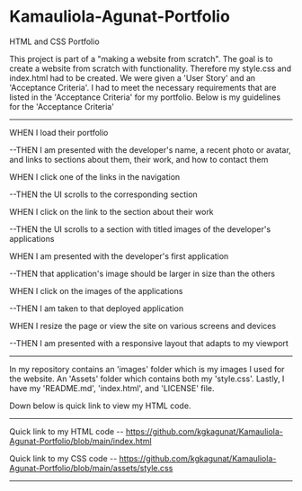 # Kamauliola-Agunat-Portfolio
HTML and CSS Portfolio

This project is part of a "making a website from scratch". The goal is to create a website from scratch with functionality. Therefore my style.css and index.html had to be created. We were given a 'User Story' and an 'Acceptance Criteria'. I had to meet the necessary requirements that are listed in the 'Acceptance Criteria' for my portfolio. Below is my guidelines for the 'Acceptance Criteria'

---------------------------------------------------------------------------------------------------------------------------------------------------------

WHEN I load their portfolio

--THEN I am presented with the developer's name, a recent photo or avatar, and links to sections about them, their work, and how to contact them

WHEN I click one of the links in the navigation

--THEN the UI scrolls to the corresponding section

WHEN I click on the link to the section about their work

--THEN the UI scrolls to a section with titled images of the developer's applications

WHEN I am presented with the developer's first application

--THEN that application's image should be larger in size than the others

WHEN I click on the images of the applications

--THEN I am taken to that deployed application

WHEN I resize the page or view the site on various screens and devices

--THEN I am presented with a responsive layout that adapts to my viewport

---------------------------------------------------------------------------------------------------------------------------------------------------------

In my repository contains an 'images' folder which is my images I used for the website. An 'Assets' folder which contains both my 'style.css'. Lastly, I have my 'README.md', 'index.html', and 'LICENSE' file.

Down below is quick link to view my HTML code.

---------------------------------------------------------------------------------------------------------------------------------------------------------

Quick link to my HTML code -- https://github.com/kgkagunat/Kamauliola-Agunat-Portfolio/blob/main/index.html

Quick link to my CSS code -- https://github.com/kgkagunat/Kamauliola-Agunat-Portfolio/blob/main/assets/style.css

---------------------------------------------------------------------------------------------------------------------------------------------------------

